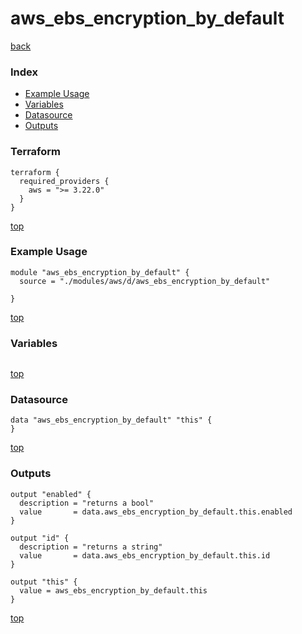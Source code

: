 # aws_ebs_encryption_by_default
[back](../aws.md)
### Index
- [Example Usage](#example-usage)
- [Variables](#variables)
- [Datasource](#datasource)
- [Outputs](#outputs)
### Terraform
```hcl
terraform {
  required_providers {
    aws = ">= 3.22.0"
  }
}
```
[top](#index)
### Example Usage
```hcl
module "aws_ebs_encryption_by_default" {
  source = "./modules/aws/d/aws_ebs_encryption_by_default"

}
```
[top](#index)
### Variables
```hcl
```
[top](#index)

### Datasource
```hcl
data "aws_ebs_encryption_by_default" "this" {
}
```
[top](#index)
### Outputs
```hcl
output "enabled" {
  description = "returns a bool"
  value       = data.aws_ebs_encryption_by_default.this.enabled
}

output "id" {
  description = "returns a string"
  value       = data.aws_ebs_encryption_by_default.this.id
}

output "this" {
  value = aws_ebs_encryption_by_default.this
}
```
[top](#index)

